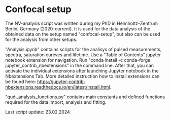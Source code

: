 # Confocal setup
The NV-analysis script was written during my PhD in Helmholtz-Zentrum Berlin, Germany (2020-current). It is used for the data analysis of the obtained data on the setup named "confocal-setup", but also can be used for the analysis from other setups.

"Analysis.ipynb" contains scripts for the analisys of pulsed measurements, spectra, saturation cureves and lifetime. Use a "Table of Contents" jupyter notebook extension for navigation. Run "conda install -c conda-forge jupyter_contrib_nbextensions" in the command line. After that, you can activate the individual extensions after launching Jupyter notebook in the Nbextensions Tab. More detailed instruction how to install extensions can be found here: https://jupyter-contrib-nbextensions.readthedocs.io/en/latest/install.html.

"qudi_analysis_functions.py" contains main constants and defined functions required for the data import, analysis and fitting.

Last script update: 23.02.2024
